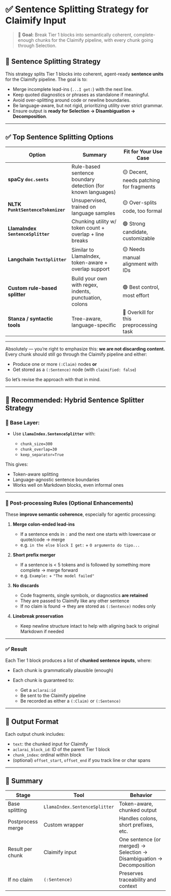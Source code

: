 # ✅ Sentence Splitting Strategy for Claimify Input

> 🎯 **Goal:** Break Tier 1 blocks into semantically coherent, complete-enough chunks for the Claimify pipeline, with every chunk going through Selection.


## 🎯 Sentence Splitting Strategy

This strategy splits Tier 1 blocks into coherent, agent-ready **sentence units** for the Claimify pipeline. The goal is to:

* Merge incomplete lead-ins (`...I get:`) with the next line.
* Keep quoted diagnostics or phrases as standalone if meaningful.
* Avoid over-splitting around code or newline boundaries.
* Be language-aware, but not rigid, prioritizing utility over strict grammar.
* Ensure output is **ready for Selection → Disambiguation → Decomposition**.

---

## ✅ Top Sentence Splitting Options

| Option                            | Summary                                                      | Fit for Your Use Case                   |
| --------------------------------- | ------------------------------------------------------------ | --------------------------------------- |
| **spaCy `doc.sents`**             | Rule-based sentence boundary detection (for known languages) | 🟡 Decent, needs patching for fragments |
| **NLTK `PunktSentenceTokenizer`** | Unsupervised, trained on language samples                    | 🟡 Over-splits code, too formal         |
| **LlamaIndex `SentenceSplitter`** | Chunking utility w/ token count + overlap + line breaks      | 🟢 Strong candidate, customizable       |
| **Langchain `TextSplitter`**      | Similar to LlamaIndex, token-aware + overlap support         | 🟡 Needs manual alignment with IDs      |
| **Custom rule-based splitter**    | Build your own with regex, indents, punctuation, colons      | 🟢 Best control, most effort            |
| **Stanza / syntactic tools**      | Tree-aware, language-specific                                | 🔴 Overkill for this preprocessing task |

---
Absolutely — you’re right to emphasize this: **we are not discarding content.** Every chunk should still go through the Claimify pipeline and either:

* Produce one or more `(:Claim)` nodes
  **or**
* Get stored as a `(:Sentence)` node (with `claimified: false`)

So let’s revise the approach with that in mind.

---

## 🥇 Recommended: **Hybrid Sentence Splitter Strategy**

### 🔧 Base Layer:

* Use **`LlamaIndex.SentenceSplitter`** with:

  * `chunk_size=300`
  * `chunk_overlap=30`
  * `keep_separator=True`

This gives:

* Token-aware splitting
* Language-agnostic sentence boundaries
* Works well on Markdown blocks, even informal ones

---

### 🧠 Post-processing Rules (Optional Enhancements)

These **improve semantic coherence**, especially for agentic processing:

1. **Merge colon-ended lead-ins**

   * If a sentence ends in `:` and the next one starts with lowercase or quote/code → merge
   * e.g. `in the else block I get:` + `O argumento do tipo...`

2. **Short prefix merger**

   * If a sentence is < 5 tokens and is followed by something more complete → merge forward
   * e.g. `Example:` + `"The model failed"`

3. **No discards**

   * Code fragments, single symbols, or diagnostics **are retained**
   * They are passed to Claimify like any other sentence
   * If no claim is found → they are stored as `(:Sentence)` nodes only

4. **Linebreak preservation**

   * Keep newline structure intact to help with aligning back to original Markdown if needed

---

### ✅ Result

Each Tier 1 block produces a list of **chunked sentence inputs**, where:

* Each chunk is grammatically plausible (enough)
* Each chunk is guaranteed to:

  * Get a `aclarai:id`
  * Be sent to the Claimify pipeline
  * Be recorded as either a `(:Claim)` or `(:Sentence)`

---

## 🧾 Output Format

Each output chunk includes:

* `text`: the chunked input for Claimify
* `aclarai_block_id`: ID of the parent Tier 1 block
* `chunk_index`: ordinal within block
* (optional) `offset_start`, `offset_end` if you track line or char spans

---

## 📌 Summary

| Stage             | Tool                          | Behavior                                                              |
| ----------------- | ----------------------------- | --------------------------------------------------------------------- |
| Base splitting    | `LlamaIndex.SentenceSplitter` | Token-aware, chunked output                                           |
| Postprocess merge | Custom wrapper                | Handles colons, short prefixes, etc.                                  |
| Result per chunk  | Claimify input                | One sentence (or merged) → Selection → Disambiguation → Decomposition |
| If no claim       | `(:Sentence)`                 | Preserves traceability and context                                    |
